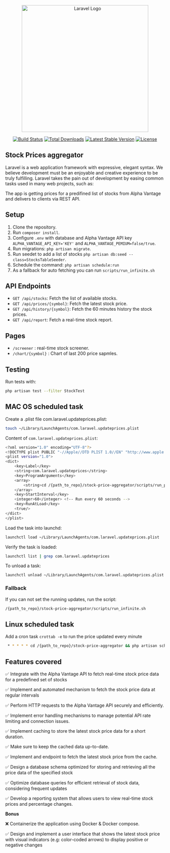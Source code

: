 <p align="center"><a href="https://laravel.com" target="_blank"><img src="https://raw.githubusercontent.com/laravel/art/master/logo-lockup/5%20SVG/2%20CMYK/1%20Full%20Color/laravel-logolockup-cmyk-red.svg" width="400" alt="Laravel Logo"></a></p>

<p align="center">
<a href="https://github.com/laravel/framework/actions"><img src="https://github.com/laravel/framework/workflows/tests/badge.svg" alt="Build Status"></a>
<a href="https://packagist.org/packages/laravel/framework"><img src="https://img.shields.io/packagist/dt/laravel/framework" alt="Total Downloads"></a>
<a href="https://packagist.org/packages/laravel/framework"><img src="https://img.shields.io/packagist/v/laravel/framework" alt="Latest Stable Version"></a>
<a href="https://packagist.org/packages/laravel/framework"><img src="https://img.shields.io/packagist/l/laravel/framework" alt="License"></a>
</p>

## Stock Prices aggregator

Laravel is a web application framework with expressive, elegant syntax. We believe development must be an enjoyable and creative experience to be truly fulfilling. Laravel takes the pain out of development by easing common tasks used in many web projects, such as:

The app is getting prices for a predifined list of stocks from Alpha Vantage and delivers to clients via REST API.

## Setup
1. Clone the repository.
2. Run `composer install`.
3. Configure `.env` with database and Alpha Vantage API key `ALPHA_VANTAGE_API_KEY='KEY'` and `ALPHA_VANTAGE_PEMIUM=false/true`.
4. Run migrations: `php artisan migrate`.
5. Run seedet to add a list of stocks `php artisan db:seed --class=StocksTableSeeder`.
6. Schedule the command: `php artisan schedule:run`
7. As a fallback for auto fetching you can run `scripts/run_infinite.sh`

## API Endpoints
- `GET /api/stocks`: Fetch the list of available stocks.
- `GET /api/prices/{symbol}`: Fetch the latest stock price.
- `GET /api/history/{symbol}`: Fetch the 60 minutes history the stock prices.
- `GET /api/report`: Fetch a real-time stock report.

## Pages
- `/screener` : real-time stock screener.
- `/chart/{symbol}` : Chart of last 200 price sapmles.

## Testing
Run tests with:
```bash
php artisan test --filter StockTest
```

## MAC OS scheduled task

Create a .plist file com.laravel.updateprices.plist:

```bash
touch ~/Library/LaunchAgents/com.laravel.updateprices.plist
```

Content of `com.laravel.updateprices.plist`:

```bash
<?xml version="1.0" encoding="UTF-8"?>
<!DOCTYPE plist PUBLIC "-//Apple//DTD PLIST 1.0//EN" "http://www.apple.com/DTDs/PropertyList-1.0.dtd">
<plist version="1.0">
<dict>
    <key>Label</key>
    <string>com.laravel.updateprices</string>
    <key>ProgramArguments</key>
    <array>
        <string>cd /{path_to_repo}/stock-price-aggregator/scripts/run_price_updates.sh</string>
    </array>
    <key>StartInterval</key>
    <integer>60</integer> <!-- Run every 60 seconds -->
    <key>RunAtLoad</key>
    <true/>
</dict>
</plist>
```

Load the task into launchd:

```bash
launchctl load ~/Library/LaunchAgents/com.laravel.updateprices.plist
```

Verify the task is loaded:

```bash
launchctl list | grep com.laravel.updateprices
```

To unload a task:

```bash
launchctl unload ~/Library/LaunchAgents/com.laravel.updateprices.plist
```

### Fallback
If you can not set the running updates, run the script:

```bash
/{path_to_repo}/stock-price-aggregator/scripts/run_infinite.sh
```

## Linux scheduled task
Add a cron task `crottab -e` to run the price updated every minute
```bash
 * * * * * cd /{path_to_repo}/stock-price-aggregator && php artisan schedule:run >> /dev/null 2>&1
 ```

## Features covered
 ✅ Integrate with the Alpha Vantage API to fetch real-time stock price data for a predefined set of stocks
 
 ✅ Implement and automated mechanism to fetch the stock price data at regular intervals
 
 ✅ Perform HTTP requests to the Alpha Vantage API securely and eﬃciently.
 
 ✅ Implement error handling mechanisms to manage potential API rate limiting and connection issues.
 
 ✅ Implement caching to store the latest stock price data for a short duration.
 
 ✅ Make sure to keep the cached data up-to-date.
 
 ✅ Implement and endpoint to fetch the latest stock price from the cache.
 
 ✅ Design a database schema optimized for storing and retrieving all the price data of the specified stock
 
 ✅ Optimize database queries for eﬃcient retrieval of stock data, considering frequent updates
 
 ✅ Develop a reporting system that allows users to view real-time stock prices and percentage changes.


**Bonus**

 ❌ Containerize the application using Docker & Docker compose.

 ✅ Design and implement a user interface that shows the latest stock price with visual indicators (e.g: color-coded arrows) to display positive or negative changes

